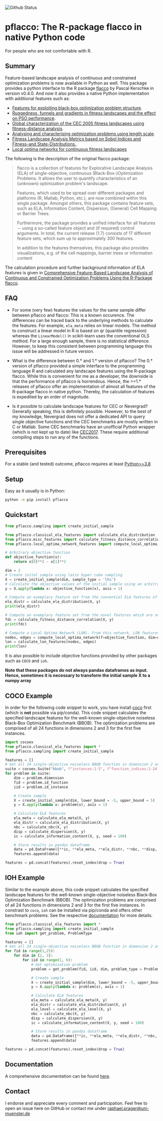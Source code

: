 ![Github Status](https://github.com/reiyan/pflacco/actions/workflows/python-package.yml/badge.svg?branch=master)
# pflacco: The R-package flacco in native Python code
For people who are not comfortable with R.

## Summary
Feature-based landscape analysis of continuous and constrained optimization problems is now available in Python as well.
This package provides a python interface to the R package [flacco](https://github.com/kerschke/flacco) by Pascal Kerschke in version v0.4.0.
And now it also provides a native Python implementation with additional features such as:
- [Features for exploiting black-box optimization problem structure](https://pure.itu.dk/ws/files/76529050/bbo_lion7.pdf).
- [Ruggedness, funnels and gradients in fitness landscapes and the effect on PSO performance](https://ieeexplore.ieee.org/abstract/document/6557671).
- [Global characterization of the CEC 2005 fitness landscapes using fitness-distance analysis](https://publications.mpi-cbg.de/Müller_2011_5158.pdf).
- [Analysing and characterising optimization problems using length scale](https://citeseerx.ist.psu.edu/viewdoc/download?doi=10.1.1.709.9948&rep=rep1&type=pdf).
- [Fitness Landscape Analysis Metrics based on Sobol Indices and Fitness-and State-Distributions.](https://ieeexplore.ieee.org/document/9185716).
- [Local optima networks for continuous fitness landscapes](https://dl.acm.org/doi/10.1145/3319619.3326852)

The following is the description of the original flacco package:
> flacco is a collection of features for Explorative Landscape Analysis (ELA) of single-objective, continuous (Black-Box-)Optimization Problems. It allows the user to quantify characteristics of an (unknown) optimization problem's landscape.
>
> Features, which used to be spread over different packages and platforms (R, Matlab, Python, etc.), are now combined within this single package. Amongst others, this package contains feature sets, such as ELA, Information Content, Dispersion, (General) Cell Mapping or Barrier Trees.
>
> Furthermore, the package provides a unified interface for all features -- using a so-called feature object and (if required) control arguments. In total, the current release (1.7) consists of 17 different feature sets, which sum up to approximately 300 features.
>
> In addition to the features themselves, this package also provides visualizations, e.g. of the cell mappings, barrier trees or information content

The calculation procedure and further background information of ELA features is given in [Comprehensive Feature-Based Landscape Analysis of Continuous and Constrained Optimization Problems Using the R-Package flacco](https://arxiv.org/abs/1708.05258).

## FAQ
- For some (very few) features the values for the same sample differ between pflacco and flacco:
This is a known occurence. The differences can be traced back to the underlying methods to calculate the features. For example, ```ela_meta``` relies on linear models. The method to construct a linear model in R is based on qr (quantile regression) whereas the ```LinearModel()``` in scikit-learn uses the conventional OLS method. For a large enough sample, there is no statistical difference. However, to keep this consistent between programming language this issue will be addressed in future version.

- What is the difference between 0.* and 1.* version of pflacco?
The 0.* version of pflacco provided a simple interface to the programming language R and calculated any landscape features using the R-package flacco. While this is convenient for me as a developer, the downside is that the performance of pflacco is horrendous. Hence, the >=1.* releases of pflacco offer an implementation of almost all features of the R-package flacco in native python. Thereby, the calculation of features is expedited by an order of magnitude.

- Is it possible to calculate landscape features for CEC or Nevergrad?
Generally speaking, this is definitely possible. However, to the best of my knowledge, Nevergrad does not offer a dedicated API to query single objective functions and the CEC benchmarks are mostly written in C or Matlab.
Some CEC benchmarks have an unofficial Python wrapper (which is not kept up to date) like [CEC2017](https://github.com/lacerdamarcelo/cec17_python). These require additional compiling steps to run any of the functions.

## Prerequisites
For a stable (and tested) outcome, pflacco requires at least [Python>=3.8](https://www.python.org/downloads/release/python-364/)

## Setup
Easy as it usually is in Python:
```bash
python -m pip install pflacco
```

## Quickstart
```python
from pflacco.sampling import create_initial_sample

from pflacco.classical_ela_features import calculate_ela_distribution
from pflacco.misc_features import calculate_fitness_distance_correlation
from pflacco.local_optima_network_features import compute_local_optima_network, calculate_lon_features

# Arbitrary objective function
def objective_function(x):
    return x[0]**2 - x[1]**2

dim = 2
# Create inital sample using latin hyper cube sampling
X = create_initial_sample(dim, sample_type = 'lhs')
# Calculate the objective values of the initial sample using an arbitrary objective function (here y = x1^2 - x2^2)
y = X.apply(lambda x: objective_function(x), axis = 1)

# Compute an exemplary feature set from the convential ELA features of the R-package flacco
ela_distr = calculate_ela_distribution(X, y)
print(ela_distr)

# Compute an exemplary feature set from the novel features which are not part of the R-package flacco yet.
fdc = calculate_fitness_distance_correlation(X, y)
print(fdc)

# Compute a Local Optima Network (LON). From this network, LON features can be calculated.
nodes, edges = compute_local_optima_network(f=objective_function, dim=dim, lower_bound=0, upper_bound=1)
lon = calculate_lon_features(nodes, edges)
print(lon)

```

It is also possible to include objective functions provided by other packages such as ```COCO``` and ```ioh```.

**Note that these packages do not always pandas dataframes as input. Hence, sometimes it is necessary to transform the initial sample X to a numpy array**

## COCO Example
In order for the following code snippet to work, you have install [coco](https://github.com/numbbo/coco) first (which is **not** possible via pip/conda).
This code snippet calculates the specified landscape features for the well-known single-objective noiseless Black-Box Optimization Benchmark (BBOB).
The optimization problems are comprised of all 24 functions in dimensions 2 and 3 for the first five instances.
```python
import cocoex
from pflacco.classical_ela_features import *
from pflacco.sampling import create_initial_sample

features = []
# Get all 24 single-objective noiseless BBOB function in dimension 2 and 3 for the first five instances.
suite = cocoex.Suite("bbob", f"instances:1-5", f"function_indices:1-24 dimensions:2,3")
for problem in suite:
    dim = problem.dimension
    fid = problem.id_function
    iid = problem.id_instance

    # Create sample
    X = create_initial_sample(dim, lower_bound = -5, upper_bound = 5)
    y = X.apply(lambda x: problem(x), axis = 1)

    # Calculate ELA features
    ela_meta = calculate_ela_meta(X, y)
    ela_distr = calculate_ela_distribution(X, y)
    nbc = calculate_nbc(X, y)
    disp = calculate_dispersion(X, y)
    ic = calculate_information_content(X, y, seed = 100)

    # Store results in pandas dataframe
    data = pd.DataFrame({**ic, **ela_meta, **ela_distr, **nbc, **disp, **{'fid': fid}, **{'dim': dim}, **{'iid': iid}}, index = [0])
    features.append(data)

features = pd.concat(features).reset_index(drop = True)
```

## IOH Example
Similar to the example above, this code snippet calculates the specified landscape features for the well-known single-objective noiseless Black-Box Optimization Benchmark (BBOB).
The optimization problems are comprised of all 24 functions in dimensions 2 and 3 for the first five instances.
In constrast to ```coco```, ```ioh``` can be installed via pip/conda and offers other benchmark problems. See the respective [documentation](https://iohprofiler.github.io/IOHexperimenter/python/problem.html) for more details.
```python
from pflacco.classical_ela_features import *
from pflacco.sampling import create_initial_sample
from ioh import get_problem, ProblemType

features = []
# Get all 24 single-objective noiseless BBOB function in dimension 2 and 3 for the first five instances.
for fid in range(1,25):
    for dim in [2, 3]:
        for iid in range(1, 6):
            # Get optimization problem
            problem = get_problem(fid, iid, dim, problem_type = ProblemType.BBOB)

            # Create sample
            X = create_initial_sample(dim, lower_bound = -5, upper_bound = 5)
            y = X.apply(lambda x: problem(x), axis = 1)

            # Calculate ELA features
            ela_meta = calculate_ela_meta(X, y)
            ela_distr = calculate_ela_distribution(X, y)
            ela_level = calculate_ela_level(X, y)
            nbc = calculate_nbc(X, y)
            disp = calculate_dispersion(X, y)
            ic = calculate_information_content(X, y, seed = 100)

            # Store results in pandas dataframe
            data = pd.DataFrame({**ic, **ela_meta, **ela_distr, **nbc, **disp, **{'fid': fid}, **{'dim': dim}, **{'iid': iid}}, index = [0])
            features.append(data)

features = pd.concat(features).reset_index(drop = True)
```

## Documentation
A comprehensive documentation can be found [here](https://pflacco.readthedocs.io/en/latest/index.html).

## Contact
I endorse and appreciate every comment and participation. Feel free to open an issue here on GitHub or contact me under raphael.prager@uni-muenster.de

